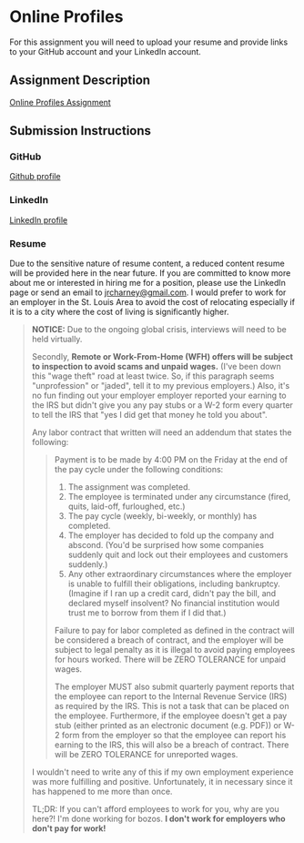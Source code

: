 # Online Profiles
For this assignment you will need to upload your resume and provide links to your GitHub account and your LinkedIn account.

## Assignment Description
[Online Profiles Assignment](https://education.launchcode.org/liftoff/modules/assignments/online-profiles)

## Submission Instructions
 
### GitHub
<!-- Provide a link to your GitHub account here. -->
[Github profile](https://github.com/jrcharney)
 
### LinkedIn
<!-- Provide a link to your LinkedIn account here. -->
[LinkedIn profile](https://www.linkedin.com/in/jasoncharney/)

### Resume
<!-- You will need to upload a .PDF of your resume to this repo, or connect with your mentor on an alternate way of submitting your resume. -->
Due to the sensitive nature of resume content, a reduced content resume will be provided here in the near future.  If you are committed to know more about me or interested in hiring me for a position, please use the LinkedIn page or send an email to [jrcharney@gmail.com](mailto:jrcharney@gmail.com?subject=Launchcode%20hiring%20opportunity).  I would prefer to work for an employer in the St. Louis Area to avoid the cost of relocating especially if it is to a city where the cost of living is significantly higher.

> **NOTICE:** Due to the ongoing global crisis, interviews will need to be held virtually.  
>
> Secondly, **Remote or Work-From-Home (WFH) offers will be subject to inspection to avoid scams and unpaid wages.** (I've been down this "wage theft" road at least twice. So, if this paragraph seems "unprofession" or "jaded", tell it to my previous employers.)  Also, it's no fun finding out your employer employer reported your earning to the IRS but didn't give you any pay stubs or a W-2 form every quarter to tell the IRS that "yes I did get that money he told you about".
>
> Any labor contract that written will need an addendum that states the following:
>
> > Payment is to be made by 4:00 PM on the Friday at the end of the pay cycle under the following conditions:
> > 1. The assignment was completed.
> > 2. The employee is terminated under any circumstance (fired, quits, laid-off, furloughed, etc.) 
> > 3. The pay cycle (weekly, bi-weekly, or monthly) has completed.
> > 4. The employer has decided to fold up the company and abscond. (You'd be surprised how some companies suddenly quit and lock out their employees and customers suddenly.)
> > 5. Any other extraordinary circumstances where the employer is unable to fulfill their obligations, including bankruptcy. (Imagine if I ran up a credit card, didn't pay the bill, and declared myself insolvent? No financial institution would trust me to borrow from them if I did that.)
> >
> > Failure to pay for labor completed as defined in the contract will be considered a breach of contract, and the employer will be subject to legal penalty as it is illegal to avoid paying employees for hours worked.
> > There will be ZERO TOLERANCE for unpaid wages.
> > 
> > The employer MUST also submit quarterly payment reports that the employee can report to the Internal Revenue Service (IRS) as required by the IRS. This is not a task that can be placed on the employee. Furthermore, if the employee doesn't get a pay stub (either printed as an electronic document (e.g. PDF)) or W-2 form from the employer so that the employee can report his earning to the IRS, this will also be a breach of contract.
> > There will be ZERO TOLERANCE for unreported wages. 
>
> I wouldn't need to write any of this if my own employment experience was more fulfilling and positive. Unfortunately, it in necessary since it has happened to me more than once.
>
> TL;DR: If you can't afford employees to work for you, why are you here?! I'm done working for bozos. **I don't work for employers who don't pay for work!**

<!--
> *Your GitHub repository is public* if you do not want to upload your resume to a public facing repository, talk with your mentor about an alternate way to submit this assignment.
-->